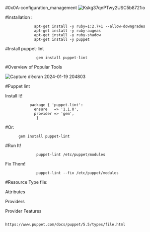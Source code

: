 #0x0A-configuration_management
![Kskg37qnPTwy2USC5b8721io](https://github.com/hyper-ayoub/alx-system_engineering-devops/assets/133155846/cbf4e921-1e53-401b-a6e2-83dd73845827)


#installation :

                 apt-get install -y ruby=1:2.7+1 --allow-downgrades
                 apt-get install -y ruby-augeas
                 apt-get install -y ruby-shadow
                 apt-get install -y puppet
                 
#Install puppet-lint 

                  gem install puppet-lint



#Overview of Popular Tools 

![Capture d’écran 2024-01-19 204803](https://github.com/hyper-ayoub/alx-system_engineering-devops/assets/133155846/081ad620-4c34-4d7a-833b-49b2e4f521b6)

#Puppet lint
     
Install It!
 
               package { 'puppet-lint':
                 ensure   => '1.1.0',
                 provider => 'gem',
                  }

                    
#Or: 

          gem install puppet-lint




#Run It!  


                  puppet-lint /etc/puppet/modules

                 
Fix Them!


                  puppet-lint --fix /etc/puppet/modules
#Resource Type file: 

Attributes

Providers

Provider Features

                     https://www.puppet.com/docs/puppet/5.5/types/file.html



